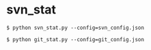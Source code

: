 # svn_stat

```shell
$ python svn_stat.py --config=svn_config.json
```

```shell
$ python git_stat.py --config=git_config.json
```

